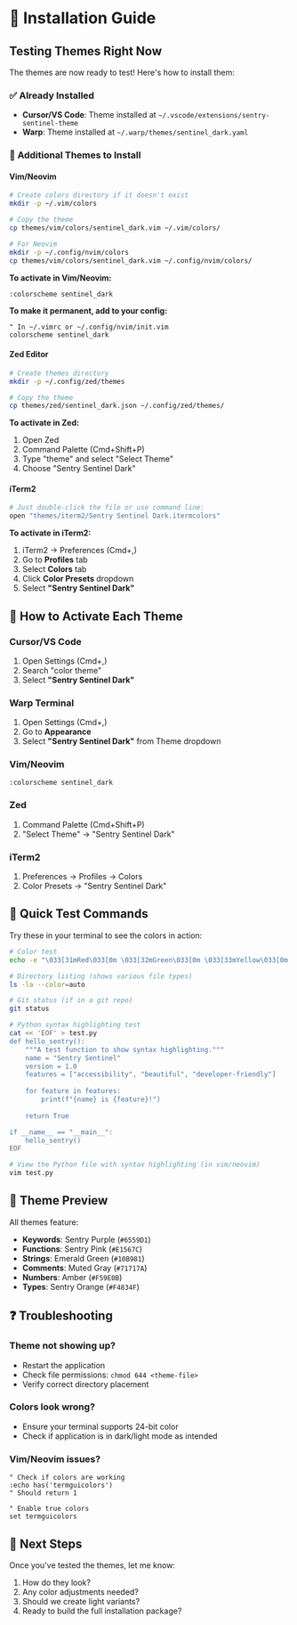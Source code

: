 # 🔧 Installation Guide

## Testing Themes Right Now

The themes are now ready to test! Here's how to install them:

### ✅ **Already Installed**
- **Cursor/VS Code**: Theme installed at `~/.vscode/extensions/sentry-sentinel-theme`
- **Warp**: Theme installed at `~/.warp/themes/sentinel_dark.yaml`

### 🎨 **Additional Themes to Install**

#### **Vim/Neovim**
```bash
# Create colors directory if it doesn't exist
mkdir -p ~/.vim/colors

# Copy the theme
cp themes/vim/colors/sentinel_dark.vim ~/.vim/colors/

# For Neovim
mkdir -p ~/.config/nvim/colors
cp themes/vim/colors/sentinel_dark.vim ~/.config/nvim/colors/
```

**To activate in Vim/Neovim:**
```vim
:colorscheme sentinel_dark
```

**To make it permanent, add to your config:**
```vim
" In ~/.vimrc or ~/.config/nvim/init.vim
colorscheme sentinel_dark
```

#### **Zed Editor**
```bash
# Create themes directory
mkdir -p ~/.config/zed/themes

# Copy the theme
cp themes/zed/sentinel_dark.json ~/.config/zed/themes/
```

**To activate in Zed:**
1. Open Zed
2. Command Palette (Cmd+Shift+P)
3. Type "theme" and select "Select Theme"
4. Choose "Sentry Sentinel Dark"

#### **iTerm2**
```bash
# Just double-click the file or use command line:
open "themes/iterm2/Sentry Sentinel Dark.itermcolors"
```

**To activate in iTerm2:**
1. iTerm2 → Preferences (Cmd+,)
2. Go to **Profiles** tab
3. Select **Colors** tab
4. Click **Color Presets** dropdown
5. Select **"Sentry Sentinel Dark"**

## 🔧 **How to Activate Each Theme**

### **Cursor/VS Code**
1. Open Settings (Cmd+,)
2. Search "color theme"
3. Select **"Sentry Sentinel Dark"**

### **Warp Terminal**
1. Open Settings (Cmd+,) 
2. Go to **Appearance**
3. Select **"Sentry Sentinel Dark"** from Theme dropdown

### **Vim/Neovim**
```vim
:colorscheme sentinel_dark
```

### **Zed**
1. Command Palette (Cmd+Shift+P)
2. "Select Theme" → "Sentry Sentinel Dark"

### **iTerm2**
1. Preferences → Profiles → Colors
2. Color Presets → "Sentry Sentinel Dark"

## 🎯 **Quick Test Commands**

Try these in your terminal to see the colors in action:

```bash
# Color test
echo -e "\033[31mRed\033[0m \033[32mGreen\033[0m \033[33mYellow\033[0m \033[34mBlue\033[0m \033[35mMagenta\033[0m \033[36mCyan\033[0m"

# Directory listing (shows various file types)
ls -la --color=auto

# Git status (if in a git repo)
git status

# Python syntax highlighting test
cat << 'EOF' > test.py
def hello_sentry():
    """A test function to show syntax highlighting."""
    name = "Sentry Sentinel"
    version = 1.0
    features = ["accessibility", "beautiful", "developer-friendly"]
    
    for feature in features:
        print(f"{name} is {feature}!")
    
    return True

if __name__ == "__main__":
    hello_sentry()
EOF

# View the Python file with syntax highlighting (in vim/neovim)
vim test.py
```

## 🎨 **Theme Preview**

All themes feature:
- **Keywords**: Sentry Purple (`#6559D1`) 
- **Functions**: Sentry Pink (`#E1567C`)
- **Strings**: Emerald Green (`#10B981`)
- **Comments**: Muted Gray (`#71717A`)
- **Numbers**: Amber (`#F59E0B`)
- **Types**: Sentry Orange (`#F4834F`)

## ❓ **Troubleshooting**

### **Theme not showing up?**
- Restart the application
- Check file permissions: `chmod 644 <theme-file>`
- Verify correct directory placement

### **Colors look wrong?**
- Ensure your terminal supports 24-bit color
- Check if application is in dark/light mode as intended

### **Vim/Neovim issues?**
```vim
" Check if colors are working
:echo has('termguicolors')
" Should return 1

" Enable true colors
set termguicolors
```

## 🚀 **Next Steps**

Once you've tested the themes, let me know:
1. How do they look?
2. Any color adjustments needed?
3. Should we create light variants?
4. Ready to build the full installation package?
